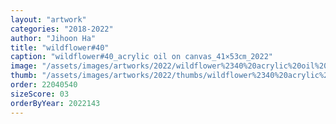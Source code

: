 ```yaml
---
layout: "artwork"
categories: "2018-2022"
author: "Jihoon Ha"
title: "wildflower#40"
caption: "wildflower#40_acrylic oil on canvas_41×53㎝_2022"
image: "/assets/images/artworks/2022/wildflower%2340%20acrylic%20oil%20on%20canvas%2041x53cm%202022.jpg"
thumb: "/assets/images/artworks/2022/thumbs/wildflower%2340%20acrylic%20oil%20on%20canvas%2041x53cm%202022.jpg"
order: 22040540
sizeScore: 03
orderByYear: 2022143
---
```


